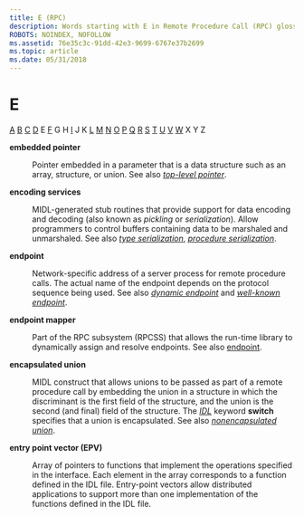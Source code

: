 ```yaml
---
title: E (RPC)
description: Words starting with E in Remote Procedure Call (RPC) glossary.
ROBOTS: NOINDEX, NOFOLLOW
ms.assetid: 76e35c3c-91dd-42e3-9699-6767e37b2699
ms.topic: article
ms.date: 05/31/2018
---
```


# E

[A](a-glos.md) [B](b-glos.md) [C](c-glos.md) [D](d-glos.md) E [F](f-glos.md) G H [I](i-glos.md) J K [L](l-glos.md) [M](m-glos.md) [N](n-glos.md) [O](o-glos.md) [P](p-glos.md) [Q](q.md) [R](r-glos.md) [S](s-glos.md) [T](t-glos.md) [U](u-glos.md) [V](v-glos.md) [W](w-glos.md) X Y Z

<dl> <dt>

<span id="_rpc_embedded_pointer_glos"></span><span id="_RPC_EMBEDDED_POINTER_GLOS"></span>**embedded pointer**
</dt> <dd>

Pointer embedded in a parameter that is a data structure such as an array, structure, or union. See also [*top-level pointer*](t-glos.md).

</dd> <dt>

<span id="_rpc_encoding_services_glos"></span><span id="_RPC_ENCODING_SERVICES_GLOS"></span>**encoding services**
</dt> <dd>

MIDL-generated stub routines that provide support for data encoding and decoding (also known as *pickling* or *serialization*). Allow programmers to control buffers containing data to be marshaled and unmarshaled. See also [*type serialization*](t-glos.md), [*procedure serialization*](p-glos.md).

</dd> <dt>

<span id="_rpc_endpoint_glos"></span><span id="_RPC_ENDPOINT_GLOS"></span>**endpoint**
</dt> <dd>

Network-specific address of a server process for remote procedure calls. The actual name of the endpoint depends on the protocol sequence being used. See also [*dynamic endpoint*](d-glos.md) and [*well-known endpoint*](w-glos.md).

</dd> <dt>

<span id="_rpc_endpoint_mapper_glos"></span><span id="_RPC_ENDPOINT_MAPPER_GLOS"></span>**endpoint mapper**
</dt> <dd>

Part of the RPC subsystem (RPCSS) that allows the run-time library to dynamically assign and resolve endpoints. See also [endpoint](https://docs.microsoft.com/windows).

</dd> <dt>

<span id="_rpc_encapsulated_union_glos"></span><span id="_RPC_ENCAPSULATED_UNION_GLOS"></span>**encapsulated union**
</dt> <dd>

MIDL construct that allows unions to be passed as part of a remote procedure call by embedding the union in a structure in which the discriminant is the first field of the structure, and the union is the second (and final) field of the structure. The [*IDL*](i-glos.md) keyword **switch** specifies that a union is encapsulated. See also [*nonencapsulated union*](n-glos.md).

</dd> <dt>

<span id="_rpc_epv_glos"></span><span id="_RPC_EPV_GLOS"></span>**entry point vector (EPV)**
</dt> <dd>

Array of pointers to functions that implement the operations specified in the interface. Each element in the array corresponds to a function defined in the IDL file. Entry-point vectors allow distributed applications to support more than one implementation of the functions defined in the IDL file.

</dd> </dl>

 

 




